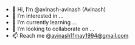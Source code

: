 - 👋 Hi, I’m @avinash-avinash (Avinash)
- 👀 I’m interested in ...
- 🌱 I’m currently learning ...
- 💞️ I’m looking to collaborate on ...
- 📫 Reach me @avinash11may1994@gmail.com


